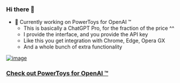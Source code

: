 ### Hi there 👋

- 🔭 Currently working on PowerToys for OpenAI ™
  - This is basically a ChatGPT Pro, for the fraction of the price ^^
  - I provide the interface, and you provide the API key
  - Like this you get integration with Chrome, Edge, Opera GX
   - And a whole bunch of extra functionality

[![image](https://github.com/robert-hoffmann/robert-hoffmann/assets/5472296/68073c36-8e9e-4d6b-b117-1a85b9d75111)](https://github.com/sponsors/robert-hoffmann)
  
### [Check out PowerToys for OpenAI ™](https://github.com/robert-hoffmann/PowerToys4OpenAI)
